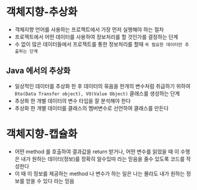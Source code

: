 # 객체지향-추상화
* 객체지향 언어를 사용하는 프로젝트에서 가장 먼저 실행해야 하는 절차
* 프로젝트에서 어떤 데이터를 사용하여 정보처리를 할 것인가를 결정하는 단계
* 수 없이 많은 데이터들에서 프로젝트를 통한 정보처리를 할때 `꼭 필요한 데이터만 추출하는 단계` 

## Java 에서의 추상화
* 일상적인 데이터를 추상화 한 후 데이터의 묶음을 한개의 변수처럼 취급하기 위하여 `Dto(Data Transfer object), VO(Value Object)` 클래스를 생성하는 단계
* 추상화 한 개별 데이터의 변수 타입을 잘 분석해야 한다
* 추상화 한 개별 데이터를 클래스의 멤버변수로 선언하여 클래스를 만든다

# 객체지향-캡슐화
* 어떤 method 를 호출하여 결과값을 return 받거나, 어떤 변수를 읽었을 때 이 수행은 내가 원하는 데이터(정보)를 정확히 알수있따 라는 믿음을 줄수 있도록 코드를 작성한다
* 이 때 이 정보를 제공하는 method 나 변수가 하는 일은 나는 몰라도 내가 원하는 정보를 얻을 수 있다 라는 믿음